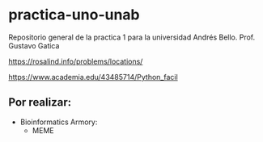 # practica-uno-unab
Repositorio general de la practica 1 para la universidad Andrés Bello. Prof. Gustavo Gatica


https://rosalind.info/problems/locations/

https://www.academia.edu/43485714/Python_facil


## Por realizar:
+ Bioinformatics Armory:
  - MEME
